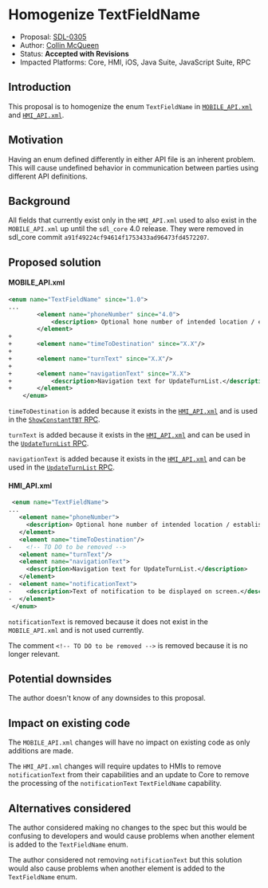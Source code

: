 # Homogenize TextFieldName

* Proposal: [SDL-0305](0305-homogenize-textfieldname.md)
* Author: [Collin McQueen](https://github.com/iCollin)
* Status: **Accepted with Revisions**
* Impacted Platforms: Core, HMI, iOS, Java Suite, JavaScript Suite, RPC

## Introduction

This proposal is to homogenize the enum `TextFieldName` in [`MOBILE_API.xml`](https://github.com/smartdevicelink/rpc_spec/blob/RPC-Generator/MOBILE_API.xml#L753) and [`HMI_API.xml`](https://github.com/smartdevicelink/sdl_core/blob/6.1.1/src/components/interfaces/HMI_API.xml#L539).

## Motivation

Having an enum defined differently in either API file is an inherent problem. This will cause undefined behavior in communication between parties using different API definitions.

## Background

All fields that currently exist only in the `HMI_API.xml` used to also exist in the `MOBILE_API.xml` up until the `sdl_core` 4.0 release. They were removed in sdl_core commit `a91f49224cf94614f1753433ad96473fd4572207`.

## Proposed solution

#### MOBILE_API.xml

```xml
<enum name="TextFieldName" since="1.0">
...
        <element name="phoneNumber" since="4.0">
            <description> Optional hone number of intended location / establishment (if applicable) for SendLocation.</description>
        </element>
+
+       <element name="timeToDestination" since="X.X"/>
+
+       <element name="turnText" since="X.X"/>
+
+       <element name="navigationText" since="X.X">
+           <description>Navigation text for UpdateTurnList.</description>
+       </element>
    </enum>
```

`timeToDestination` is added because it exists in the [`HMI_API.xml`](https://github.com/smartdevicelink/sdl_core/blob/6.1.1/src/components/interfaces/HMI_API.xml#L627) and is used in the [`ShowConstantTBT` RPC](https://smartdevicelink.com/en/guides/hmi/navigation/showconstanttbt/).

`turnText` is added because it exists in the [`HMI_API.xml`](https://github.com/smartdevicelink/sdl_core/blob/6.1.1/src/components/interfaces/HMI_API.xml#L629) and can be used in the [`UpdateTurnList` RPC](https://smartdevicelink.com/en/guides/hmi/navigation/updateturnlist/).

`navigationText` is added because it exists in the [`HMI_API.xml`](https://github.com/smartdevicelink/sdl_core/blob/6.1.1/src/components/interfaces/HMI_API.xml#L630) and can be used in the [`UpdateTurnList` RPC](https://smartdevicelink.com/en/guides/hmi/navigation/updateturnlist/).

#### HMI_API.xml

```xml
 <enum name="TextFieldName">
...
   <element name="phoneNumber">
     <description> Optional hone number of intended location / establishment (if applicable) for SendLocation.</description>
   </element>
   <element name="timeToDestination"/>
-    <!-- TO DO to be removed -->
   <element name="turnText"/>
   <element name="navigationText">
     <description>Navigation text for UpdateTurnList.</description>
   </element>
-  <element name="notificationText">
-    <description>Text of notification to be displayed on screen.</description>
-  </element>
 </enum>
```

`notificationText` is removed because it does not exist in the `MOBILE_API.xml` and is not used currently.

The comment `<!-- TO DO to be removed -->` is removed because it is no longer relevant.

## Potential downsides

The author doesn't know of any downsides to this proposal.

## Impact on existing code

The `MOBILE_API.xml` changes will have no impact on existing code as only additions are made.

The `HMI_API.xml` changes will require updates to HMIs to remove `notificationText` from their capabilities and an update to Core to remove the processing of the `notificationText` `TextFieldName` capability.

## Alternatives considered

The author considered making no changes to the spec but this would be confusing to developers and would cause problems when another element is added to the `TextFieldName` enum.

The author considered not removing `notificationText` but this solution would also cause problems when another element is added to the `TextFieldName` enum.
